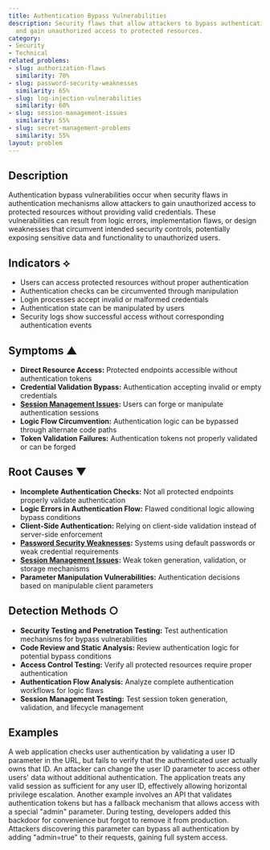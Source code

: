 ```yaml
---
title: Authentication Bypass Vulnerabilities
description: Security flaws that allow attackers to bypass authentication mechanisms
  and gain unauthorized access to protected resources.
category:
- Security
- Technical
related_problems:
- slug: authorization-flaws
  similarity: 70%
- slug: password-security-weaknesses
  similarity: 65%
- slug: log-injection-vulnerabilities
  similarity: 60%
- slug: session-management-issues
  similarity: 55%
- slug: secret-management-problems
  similarity: 55%
layout: problem
---
```


## Description

Authentication bypass vulnerabilities occur when security flaws in authentication mechanisms allow attackers to gain unauthorized access to protected resources without providing valid credentials. These vulnerabilities can result from logic errors, implementation flaws, or design weaknesses that circumvent intended security controls, potentially exposing sensitive data and functionality to unauthorized users.

## Indicators ⟡

- Users can access protected resources without proper authentication
- Authentication checks can be circumvented through manipulation
- Login processes accept invalid or malformed credentials
- Authentication state can be manipulated by users
- Security logs show successful access without corresponding authentication events

## Symptoms ▲

- **Direct Resource Access:** Protected endpoints accessible without authentication tokens
- **Credential Validation Bypass:** Authentication accepting invalid or empty credentials
- **[Session Management Issues](session-management-issues.md):** Users can forge or manipulate authentication sessions
- **Logic Flow Circumvention:** Authentication logic can be bypassed through alternate code paths
- **Token Validation Failures:** Authentication tokens not properly validated or can be forged

## Root Causes ▼

- **Incomplete Authentication Checks:** Not all protected endpoints properly validate authentication
- **Logic Errors in Authentication Flow:** Flawed conditional logic allowing bypass conditions
- **Client-Side Authentication:** Relying on client-side validation instead of server-side enforcement
- **[Password Security Weaknesses](password-security-weaknesses.md):** Systems using default passwords or weak credential requirements
- **[Session Management Issues](session-management-issues.md):** Weak token generation, validation, or storage mechanisms
- **Parameter Manipulation Vulnerabilities:** Authentication decisions based on manipulable client parameters

## Detection Methods ○

- **Security Testing and Penetration Testing:** Test authentication mechanisms for bypass vulnerabilities
- **Code Review and Static Analysis:** Review authentication logic for potential bypass conditions
- **Access Control Testing:** Verify all protected resources require proper authentication
- **Authentication Flow Analysis:** Analyze complete authentication workflows for logic flaws
- **Session Management Testing:** Test session token generation, validation, and lifecycle management

## Examples

A web application checks user authentication by validating a user ID parameter in the URL, but fails to verify that the authenticated user actually owns that ID. An attacker can change the user ID parameter to access other users' data without additional authentication. The application treats any valid session as sufficient for any user ID, effectively allowing horizontal privilege escalation. Another example involves an API that validates authentication tokens but has a fallback mechanism that allows access with a special "admin" parameter. During testing, developers added this backdoor for convenience but forgot to remove it from production. Attackers discovering this parameter can bypass all authentication by adding "admin=true" to their requests, gaining full system access.
